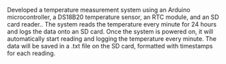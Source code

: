 Developed a temperature measurement system using an Arduino microcontroller, a DS18B20 temperature sensor, an RTC module, and an SD card reader.. The system reads the temperature every minute for 24 hours and logs the data onto an SD card. Once the system is powered on, it will automatically start reading and logging the temperature every minute. The data will be saved in a .txt file on the SD card, formatted with timestamps for each reading.
